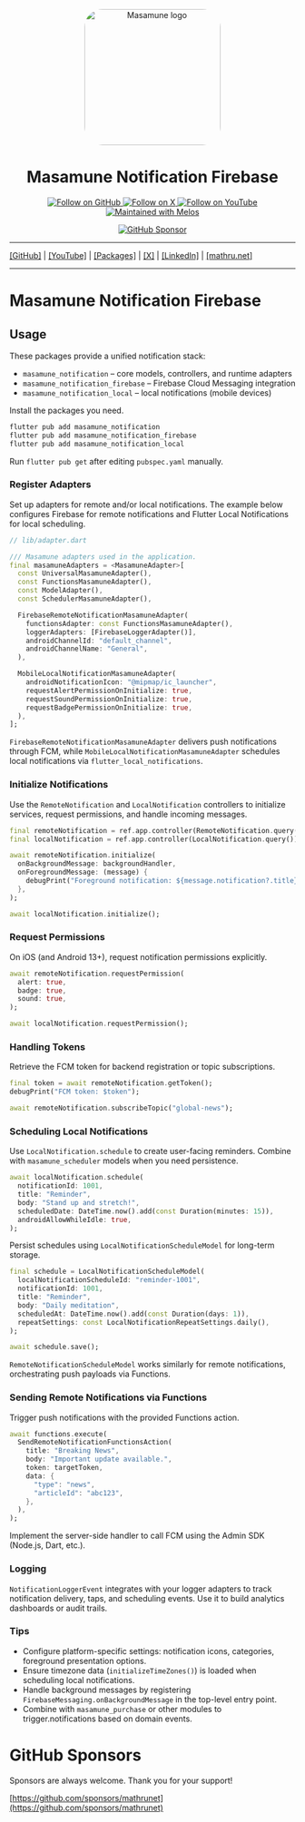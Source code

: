 <p align="center">
  <a href="https://mathru.net">
    <img width="240px" src="https://raw.githubusercontent.com/mathrunet/flutter_masamune/master/.github/images/icon.png" alt="Masamune logo" style="border-radius: 32px"s><br/>
  </a>
  <h1 align="center">Masamune Notification Firebase</h1>
</p>

<p align="center">
  <a href="https://github.com/mathrunet">
    <img src="https://img.shields.io/static/v1?label=GitHub&message=Follow&logo=GitHub&color=333333&link=https://github.com/mathrunet" alt="Follow on GitHub" />
  </a>
  <a href="https://x.com/mathru">
    <img src="https://img.shields.io/static/v1?label=@mathru&message=Follow&logo=X&color=0F1419&link=https://x.com/mathru" alt="Follow on X" />
  </a>
  <a href="https://www.youtube.com/c/mathrunetchannel">
    <img src="https://img.shields.io/static/v1?label=YouTube&message=Follow&logo=YouTube&color=FF0000&link=https://www.youtube.com/c/mathrunetchannel" alt="Follow on YouTube" />
  </a>
  <a href="https://github.com/invertase/melos">
    <img src="https://img.shields.io/static/v1?label=maintained%20with&message=melos&color=FF1493&link=https://github.com/invertase/melos" alt="Maintained with Melos" />
  </a>
</p>

<p align="center">
  <a href="https://github.com/sponsors/mathrunet"><img src="https://img.shields.io/static/v1?label=Sponsor&message=%E2%9D%A4&logo=GitHub&color=ff69b4&link=https://github.com/sponsors/mathrunet" alt="GitHub Sponsor" /></a>
</p>

---

[[GitHub]](https://github.com/mathrunet) | [[YouTube]](https://www.youtube.com/c/mathrunetchannel) | [[Packages]](https://pub.dev/publishers/mathru.net/packages) | [[X]](https://x.com/mathru) | [[LinkedIn]](https://www.linkedin.com/in/mathrunet/) | [[mathru.net]](https://mathru.net)

---

# Masamune Notification Firebase

## Usage

These packages provide a unified notification stack:

- `masamune_notification` – core models, controllers, and runtime adapters
- `masamune_notification_firebase` – Firebase Cloud Messaging integration
- `masamune_notification_local` – local notifications (mobile devices)

Install the packages you need.

```bash
flutter pub add masamune_notification
flutter pub add masamune_notification_firebase
flutter pub add masamune_notification_local
```

Run `flutter pub get` after editing `pubspec.yaml` manually.

### Register Adapters

Set up adapters for remote and/or local notifications. The example below configures Firebase for remote notifications and Flutter Local Notifications for local scheduling.

```dart
// lib/adapter.dart

/// Masamune adapters used in the application.
final masamuneAdapters = <MasamuneAdapter>[
  const UniversalMasamuneAdapter(),
  const FunctionsMasamuneAdapter(),
  const ModelAdapter(),
  const SchedulerMasamuneAdapter(),

  FirebaseRemoteNotificationMasamuneAdapter(
    functionsAdapter: const FunctionsMasamuneAdapter(),
    loggerAdapters: [FirebaseLoggerAdapter()],
    androidChannelId: "default_channel",
    androidChannelName: "General",
  ),

  MobileLocalNotificationMasamuneAdapter(
    androidNotificationIcon: "@mipmap/ic_launcher",
    requestAlertPermissionOnInitialize: true,
    requestSoundPermissionOnInitialize: true,
    requestBadgePermissionOnInitialize: true,
  ),
];
```

`FirebaseRemoteNotificationMasamuneAdapter` delivers push notifications through FCM, while `MobileLocalNotificationMasamuneAdapter` schedules local notifications via `flutter_local_notifications`.

### Initialize Notifications

Use the `RemoteNotification` and `LocalNotification` controllers to initialize services, request permissions, and handle incoming messages.

```dart
final remoteNotification = ref.app.controller(RemoteNotification.query());
final localNotification = ref.app.controller(LocalNotification.query());

await remoteNotification.initialize(
  onBackgroundMessage: backgroundHandler,
  onForegroundMessage: (message) {
    debugPrint("Foreground notification: ${message.notification?.title}");
  },
);

await localNotification.initialize();
```

### Request Permissions

On iOS (and Android 13+), request notification permissions explicitly.

```dart
await remoteNotification.requestPermission(
  alert: true,
  badge: true,
  sound: true,
);

await localNotification.requestPermission();
```

### Handling Tokens

Retrieve the FCM token for backend registration or topic subscriptions.

```dart
final token = await remoteNotification.getToken();
debugPrint("FCM token: $token");

await remoteNotification.subscribeTopic("global-news");
```

### Scheduling Local Notifications

Use `LocalNotification.schedule` to create user-facing reminders. Combine with `masamune_scheduler` models when you need persistence.

```dart
await localNotification.schedule(
  notificationId: 1001,
  title: "Reminder",
  body: "Stand up and stretch!",
  scheduledDate: DateTime.now().add(const Duration(minutes: 15)),
  androidAllowWhileIdle: true,
);
```

Persist schedules using `LocalNotificationScheduleModel` for long-term storage.

```dart
final schedule = LocalNotificationScheduleModel(
  localNotificationScheduleId: "reminder-1001",
  notificationId: 1001,
  title: "Reminder",
  body: "Daily meditation",
  scheduledAt: DateTime.now().add(const Duration(days: 1)),
  repeatSettings: const LocalNotificationRepeatSettings.daily(),
);

await schedule.save();
```

`RemoteNotificationScheduleModel` works similarly for remote notifications, orchestrating push payloads via Functions.

### Sending Remote Notifications via Functions

Trigger push notifications with the provided Functions action.

```dart
await functions.execute(
  SendRemoteNotificationFunctionsAction(
    title: "Breaking News",
    body: "Important update available.",
    token: targetToken,
    data: {
      "type": "news",
      "articleId": "abc123",
    },
  ),
);
```

Implement the server-side handler to call FCM using the Admin SDK (Node.js, Dart, etc.).

### Logging

`NotificationLoggerEvent` integrates with your logger adapters to track notification delivery, taps, and scheduling events. Use it to build analytics dashboards or audit trails.

### Tips

- Configure platform-specific settings: notification icons, categories, foreground presentation options.
- Ensure timezone data (`initializeTimeZones()`) is loaded when scheduling local notifications.
- Handle background messages by registering `FirebaseMessaging.onBackgroundMessage` in the top-level entry point.
- Combine with `masamune_purchase` or other modules to trigger.notifications based on domain events.

# GitHub Sponsors

Sponsors are always welcome. Thank you for your support!

[https://github.com/sponsors/mathrunet](https://github.com/sponsors/mathrunet)